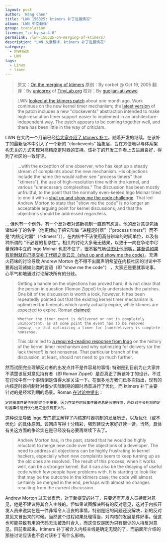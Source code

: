 ```yaml
---
layout: post
author: 'Wang Chen'
title: "LWN 156325: ktimers 补丁进展情况"
album: 'LWN 中文翻译'
group: translation
license: "cc-by-sa-4.0"
permalink: /lwn-156325-on-merging-of-ktimers/
description: "LWN 文章翻译，ktimers 补丁进展情况"
category:
  - 时钟系统
  - LWN
tags:
  - Linux
  - timer
---
```


> 原文：[On the merging of ktimers](https://lwn.net/Articles/156325/)
> 原创：By corbet @  Oct 19, 2005
> 翻译：By [unicornx](https://github.com/unicornx) of [TinyLab.org][1]
> 校对：By [guojian-at-wowo](https://github.com/guojian-at-wowo)

> LWN [looked at the ktimers patch](http://lwn.net/Articles/152436/) about one month ago. Work continues on the new kernel timer mechanism; the [latest version](http://lwn.net/Articles/155862/) of the patch includes a new "clockevents" abstraction intended to make high-resolution timer support easier to implement in an architecture-independent way. The patch appears to be coming together well, and there has been little in the way of criticism.

LWN 在大约一个月前已经[给大家介绍了 ktimers 补丁](/lwn-152436-new-approach-to-ktimers)。随着开发的继续，在该补丁的最新版本中引入了一个新的 “clockevents” 抽象层，旨在方便地以与体系架构无关的方式实现对高精度定时器的支持。该补丁的开发工作看上去进展良好，得到了社区的一致好评。

> ...with the exception of one observer, who has kept up a steady stream of complaints about the new mechanism. His objections include the name (he would rather see "process timers" than "ktimers"), the use of high-resolution time within the kernel, and various "unnecessary complexities." The discussion has been mostly unfruitful, to the point that the normally even-keeled Ingo Molnar tried to end it with a [shut up and show me the code challenge](https://lwn.net/Articles/156327/). That led Andrew Morton to state that "show me the code" is no longer an acceptable arguing point for kernel discussions, and that the objections should be addressed regardless.

... 但也有一个例外，有一个反对者对该新机制一直颇有怨言。他的反对意见包括诸如补丁的名字（他更倾向于把它叫做 “进程定时器”（"process timers"）而不是“内核定时器”（“ktimers”）），在内核中不该使用高分辨率的时间单位，以及各种所谓的 “不必要的复杂性”。相关的讨论大多毫无结果，以致于一向在争论中尽量保持中立的 Ingo Molnar 也忍不住了，[很不客气地试图让他闭嘴，甚至说如果有能耐就自己提交补丁代码之类云云（shut up and show me the code）](https://lwn.net/Articles/156327/)。充满火药味的讨论导致 Andrew Morton 也不得不出面声明希望在内核社区的讨论中不要再出现诸如此类的言语（即 "show me the code"） ，大家还是要就事论事，心平气和地通过讨论解决所有的分歧。

> Getting a handle on the objections has proved hard; it is not clear that the person in question (Roman Zippel) truly understands the patches. One bit of the discussion is worth a look, however. It has been repeatedly pointed out that the existing kernel timer mechanism is optimized for timeouts which rarely actually expire, while ktimers are expected to expire. Roman [claimed](https://lwn.net/Articles/156328/):

> ```
> Whether the timer event is delivered or not is completely unimportant, as at some point the event has to be removed anyway, so that optimizing a timer for (non)delivery is complete nonsense.
> ```

> This claim led to [a required-reading response from Ingo](https://lwn.net/Articles/156329/) on the history of the kernel timer mechanism and why optimizing for delivery (or the lack thereof) is not nonsense. That particular branch of the discussion, at least, should not need to go much further.

然而试图完全理解反对者的出发点并不是件容易的事情; 特别是到目前为止大家并不清楚该反对意见持有者（即 Roman Zippel）是否真正了解该补丁的设计。不过在讨论中有一个事情倒是值得大家关注一下。在很多地方我们已多次指出，现有的内核定时器机制针对很少实际到期的超时场景进行了优化，而 ktimers 补丁主要针对的是经常到期的场景。Roman [在讨论中提出](https://lwn.net/Articles/156328/)：

```
定时器事件是否到期完全不重要，因为在某些时候事件最终总是会被移除，所以对不会到期的定时器事件进行优化是完全没有意义的。
```

这种说法导致 [Ingo 专门撰文](https://lwn.net/Articles/156329/)解释了内核定时器机制的发展历史，以及优化（或不优化）的具体原因。该回应写得十分精彩，强烈建议大家好好读一读。当然，具体有关这方面的争论实在是已经没有必要再继续下去了。

> Andrew Morton has, in the past, stated that he would be highly reluctant to merge new code over the objections of a developer. The need to address all objections can be highly frustrating to kernel hackers, especially when new complaints seem to keep turning up as the old ones are resolved. The result of this process, when it works well, can be a stronger kernel. But it can also be the delaying of useful code which few people have problems with. It is starting to look like that may be the outcome in the ktimers case; the code will almost certainly be merged in the end, perhaps with almost no changes resulting from the current discussion.

Andrew Morton 过去曾表示，对于新提交的补丁，只要还有开发人员持反对意见，他是不建议将其合入主线的。但如果试图解决所有的反对意见，这对于内核开发人员来说实在是一件非常令人沮丧的事情，特别是旧的问题还没解决，新的反对意见又冒出来的时候。当然这个过程如果处理得当，对内核的发展是件好事。但这也可能导致有用的代码无法被及时合入，而这仅仅是因为只有很少的人持反对意见。目前看起来，ktimers 补丁被合入内核主线是确定无疑的了，而前面所介绍的那些讨论应该也不会对该补丁有什么影响。

[1]: http://tinylab.org
